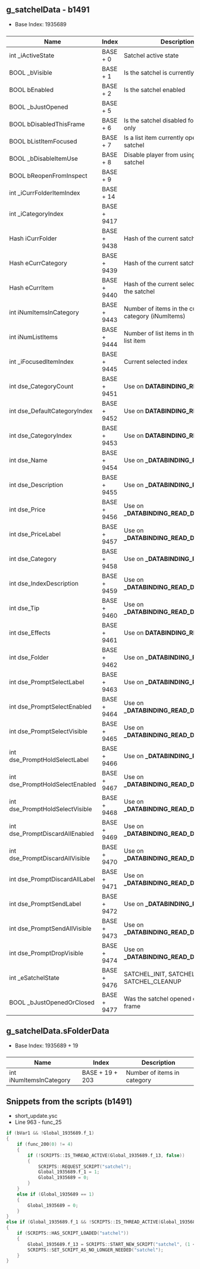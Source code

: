 ## g_satchelData - b1491
-  Base Index: 1935689
###

| Name                            | Index       | Description                                         |
|---------------------------------|-------------|-----------------------------------------------------|
| int \_iActiveState              | BASE + 0    | Satchel active state                                |
| BOOL \_bVisible                 | BASE + 1    | Is the satchel is currently visible/open            |
| BOOL bEnabled                   | BASE + 2    | Is the satchel enabled                              |
| BOOL \_bJustOpened              | BASE + 5    |                                                     |
| BOOL bDisabledThisFrame         | BASE + 6    | Is the satchel disabled for this frame only         |
| BOOL bListItemFocused           | BASE + 7    | Is a list item currently opened in the satchel      |
| BOOL \_bDisableItemUse          | BASE + 8    | Disable player from using items in the satchel      |
| BOOL bReopenFromInspect         | BASE + 9    |                                                     |
| int \_iCurrFolderItemIndex      | BASE + 14   |                                                     |
| int \_iCategoryIndex            | BASE + 9417 |                                                     |
| Hash iCurrFolder                | BASE + 9438 | Hash of the current satchel folder                  |
| Hash eCurrCategory              | BASE + 9439 | Hash of the current satchel category                |
| Hash eCurrItem                  | BASE + 9440 | Hash of the current selected item in the satchel    |
| int iNumItemsInCategory         | BASE + 9443 | Number of items in the current category (iNumItems) |
| int iNumListItems               | BASE + 9444 | Number of list items in the focused list item       |
| int \_iFocusedItemIndex         | BASE + 9445 | Current selected index                              |
| int dse_CategoryCount           | BASE + 9451 | Use on <b>DATABINDING_READ_INT</b>                  |
| int dse_DefaultCategoryIndex    | BASE + 9452 | Use on <b>DATABINDING_READ_INT</b>                  |
| int dse_CategoryIndex           | BASE + 9453 | Use on <b>DATABINDING_READ_INT</b>                  |
| int dse_Name                    | BASE + 9454 | Use on <b>\_DATABINDING_READ_HASH</b>               |
| int dse_Description             | BASE + 9455 | Use on <b>\_DATABINDING_READ_HASH</b>               |
| int dse_Price                   | BASE + 9456 | Use on <b>\_DATABINDING_READ_DATA_STRING</b>        |
| int dse_PriceLabel              | BASE + 9457 | Use on <b>\_DATABINDING_READ_DATA_STRING</b>        |
| int dse_Category                | BASE + 9458 | Use on <b>\_DATABINDING_READ_HASH</b>               |
| int dse_IndexDescription        | BASE + 9459 | Use on <b>\_DATABINDING_READ_DATA_STRING</b>        |
| int dse_Tip                     | BASE + 9460 | Use on <b>\_DATABINDING_READ_DATA_STRING</b>        |
| int dse_Effects                 | BASE + 9461 | Use on <b>DATABINDING_READ_INT</b>                  |
| int dse_Folder                  | BASE + 9462 | Use on <b>\_DATABINDING_READ_HASH</b>               |
| int dse_PromptSelectLabel       | BASE + 9463 | Use on <b>\_DATABINDING_READ_HASH</b>               |
| int dse_PromptSelectEnabled     | BASE + 9464 | Use on <b>\_DATABINDING_READ_DATA_BOOL</b>          |
| int dse_PromptSelectVisible     | BASE + 9465 | Use on <b>\_DATABINDING_READ_DATA_BOOL</b>          |
| int dse_PromptHoldSelectLabel   | BASE + 9466 | Use on <b>\_DATABINDING_READ_HASH</b>               |
| int dse_PromptHoldSelectEnabled | BASE + 9467 | Use on <b>\_DATABINDING_READ_DATA_BOOL</b>          |
| int dse_PromptHoldSelectVisible | BASE + 9468 | Use on <b>\_DATABINDING_READ_DATA_BOOL</b>          |
| int dse_PromptDiscardAllEnabled | BASE + 9469 | Use on <b>\_DATABINDING_READ_DATA_BOOL</b>          |
| int dse_PromptDiscardAllVisible | BASE + 9470 | Use on <b>\_DATABINDING_READ_DATA_BOOL</b>          |
| int dse_PromptDiscardAllLabel   | BASE + 9471 | Use on <b>\_DATABINDING_READ_DATA_STRING</b>        |
| int dse_PromptSendLabel         | BASE + 9472 | Use on <b>\_DATABINDING_READ_HASH</b>               |
| int dse_PromptSendAllVisible    | BASE + 9473 | Use on <b>\_DATABINDING_READ_DATA_BOOL</b>          |
| int dse_PromptDropVisible       | BASE + 9474 | Use on <b>\_DATABINDING_READ_DATA_BOOL</b>          |
| int \_eSatchelState             | BASE + 9476 | SATCHEL_INIT, SATCHEL_UPDATE, SATCHEL_CLEANUP       |
| BOOL \_bJustOpenedOrClosed      | BASE + 9477 | Was the satchel opened or closed this frame         |


## g_satchelData.sFolderData
- Base Index: 1935689 + 19
###
| Name                    | Index           | Description                 |
|-------------------------|-----------------|-----------------------------|
| int iNumItemsInCategory | BASE + 19 + 203 | Number of items in category |


## Snippets from the scripts (b1491)
- short_update.ysc
- Line 963 - func_25
```cpp
if (bVar1 && !Global_1935689.f_1)
{
	if (func_200(0) != 4)
	{
		if (!SCRIPTS::IS_THREAD_ACTIVE(Global_1935689.f_13, false))
		{
			SCRIPTS::REQUEST_SCRIPT("satchel");
			Global_1935689.f_1 = 1;
			Global_1935689 = 0;
		}
	}
	else if (Global_1935689 == 1)
	{
		Global_1935689 = 0;
	}
}
else if (Global_1935689.f_1 && !SCRIPTS::IS_THREAD_ACTIVE(Global_1935689.f_13, false))
{
	if (SCRIPTS::HAS_SCRIPT_LOADED("satchel"))
	{
		Global_1935689.f_13 = SCRIPTS::START_NEW_SCRIPT("satchel", (1 << 10));
		SCRIPTS::SET_SCRIPT_AS_NO_LONGER_NEEDED("satchel");
	}
}
```

